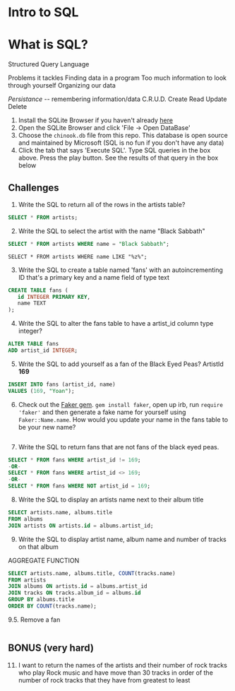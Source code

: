 # Intro to SQL

# What is SQL? 
Structured Query Language

Problems it tackles
Finding data in a program
Too much information to look through yourself
Organizing our data

*Persistance* -- remembering information/data
C.R.U.D.
Create
Read
Update
Delete


1. Install the SQLite Browser if you haven't already [here](http://sqlitebrowser.org/)
2. Open the SQLite Browser and click 'File -> Open DataBase'
3. Choose the `chinook.db` file from this repo. This database is open source and maintained by Microsoft (SQL is no fun if you don't have any data)
4. Click the tab that says 'Execute SQL'. Type SQL queries in the box above. Press the play button. See the results of that query in the box below

## Challenges

1. Write the SQL to return all of the rows in the artists table?

```SQL
SELECT * FROM artists;
```

2. Write the SQL to select the artist with the name "Black Sabbath"

```SQL
SELECT * FROM artists WHERE name = "Black Sabbath";
```

`SELECT * FROM artists WHERE name LIKE "%z%";`

3. Write the SQL to create a table named 'fans' with an autoincrementing ID that's a primary key and a name field of type text

```sql
CREATE TABLE fans (
   id INTEGER PRIMARY KEY,
   name TEXT
);
```

4. Write the SQL to alter the fans table to have a artist_id column type integer?

```sql
ALTER TABLE fans
ADD artist_id INTEGER;
```

5. Write the SQL to add yourself as a fan of the Black Eyed Peas? ArtistId **169**

```sql
INSERT INTO fans (artist_id, name)
VALUES (169, "Yoan");
```

6. Check out the [Faker gem](https://github.com/stympy/faker). `gem install faker`, open up irb, run `require 'faker'` and then generate a fake name for yourself using `Faker::Name.name`. How would you update your name in the fans table to be your new name?

   ```sql

   ```

7. Write the SQL to return fans that are not fans of the black eyed peas.

```sql
SELECT * FROM fans WHERE artist_id != 169;
-OR-
SELECT * FROM fans WHERE artist_id <> 169;
-OR-
SELECT * FROM fans WHERE NOT artist_id = 169;
```

8. Write the SQL to display an artists name next to their album title

```sql
SELECT artists.name, albums.title
FROM albums
JOIN artists ON artists.id = albums.artist_id;
```

9. Write the SQL to display artist name, album name and number of tracks on that album

AGGREGATE FUNCTION

```sql
SELECT artists.name, albums.title, COUNT(tracks.name)
FROM artists
JOIN albums ON artists.id = albums.artist_id
JOIN tracks ON tracks.album_id = albums.id
GROUP BY albums.title
ORDER BY COUNT(tracks.name);
```

9.5. Remove a fan

```sql

```

## BONUS (very hard)

11. I want to return the names of the artists and their number of rock tracks
    who play Rock music
    and have move than 30 tracks
    in order of the number of rock tracks that they have
    from greatest to least

```sql

```
